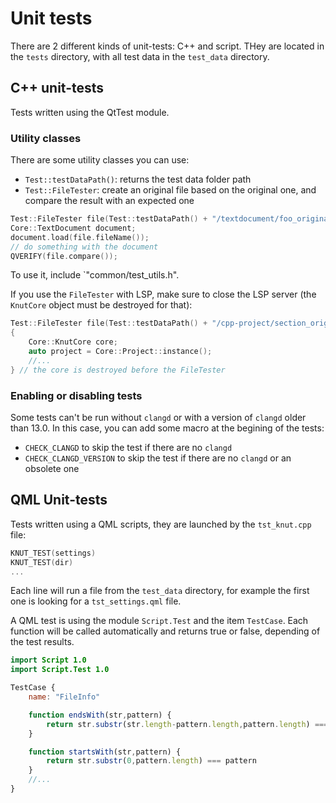 # Unit tests

There are 2 different kinds of unit-tests: C++ and script. THey are located in the `tests` directory, with all test data in the `test_data` directory.

## C++ unit-tests

Tests written using the QtTest module.

### Utility classes

There are some utility classes you can use:

- `Test::testDataPath()`: returns the test data folder path
- `Test::FileTester`: create an original file based on the original one, and compare the result with an expected one

```cpp
Test::FileTester file(Test::testDataPath() + "/textdocument/foo_original.txt");
Core::TextDocument document;
document.load(file.fileName());
// do something with the document
QVERIFY(file.compare());
```

To use it, include `"common/test_utils.h".

If you use the `FileTester` with LSP, make sure to close the LSP server (the `KnutCore` object must be destroyed for that):

```cpp
Test::FileTester file(Test::testDataPath() + "/cpp-project/section_original.cpp");
{
    Core::KnutCore core;
    auto project = Core::Project::instance();
    //...
} // the core is destroyed before the FileTester
```

### Enabling or disabling tests

Some tests can't be run without `clangd` or with a version of `clangd` older than 13.0.
In this case, you can add some macro at the begining of the tests:

- `CHECK_CLANGD` to skip the test if there are no `clangd`
- `CHECK_CLANGD_VERSION` to skip the test if there are no `clangd` or an obsolete one


## QML Unit-tests

Tests written using a QML scripts, they are launched by the `tst_knut.cpp` file:

```cpp
KNUT_TEST(settings)
KNUT_TEST(dir)
...
```

Each line will run a file from the `test_data` directory, for example the first one is looking for a `tst_settings.qml` file.

A QML test is using the module `Script.Test` and the item `TestCase`. Each function will be called automatically and returns true or false, depending of the test results.

```qml
import Script 1.0
import Script.Test 1.0

TestCase {
    name: "FileInfo"

    function endsWith(str,pattern) {
        return str.substr(str.length-pattern.length,pattern.length) === pattern
    }

    function startsWith(str,pattern) {
        return str.substr(0,pattern.length) === pattern
    }
    //...
}
```
